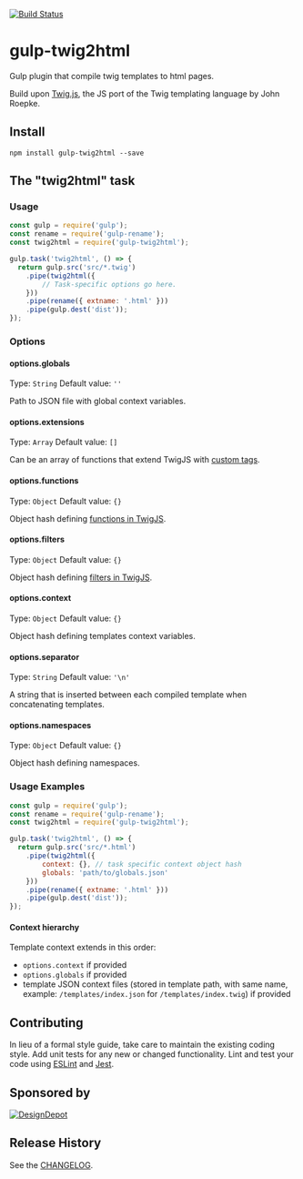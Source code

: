 [![Build Status](https://travis-ci.org/toptalo/gulp-twig2html.svg?branch=master)](https://travis-ci.org/toptalo/gulp-twig2html)

# gulp-twig2html

Gulp plugin that compile twig templates to html pages.

Build upon [Twig.js](https://github.com/twigjs/twig.js), the JS port of the Twig templating language by John Roepke.

## Install

```shell
npm install gulp-twig2html --save
```

## The "twig2html" task

### Usage

```js
const gulp = require('gulp');
const rename = require('gulp-rename');
const twig2html = require('gulp-twig2html');

gulp.task('twig2html', () => {
  return gulp.src('src/*.twig')
    .pipe(twig2html({
        // Task-specific options go here.
    }))
    .pipe(rename({ extname: '.html' }))
    .pipe(gulp.dest('dist'));
});
```

### Options

#### options.globals
Type: `String`
Default value: `''`

Path to JSON file with global context variables.

#### options.extensions
Type: `Array`
Default value: `[]`

Can be an array of functions that extend TwigJS with [custom tags](https://github.com/twigjs/twig.js/wiki/Extending-twig.js-With-Custom-Tags).

#### options.functions
Type: `Object`
Default value: `{}`

Object hash defining [functions in TwigJS](https://github.com/twigjs/twig.js/wiki/Extending-twig.js#functions).

#### options.filters
Type: `Object`
Default value: `{}`

Object hash defining [filters in TwigJS](https://github.com/twigjs/twig.js/wiki/Extending-twig.js#filters).

#### options.context
Type: `Object`
Default value: `{}`

Object hash defining templates context variables.

#### options.separator
Type: `String`
Default value: `'\n'`

A string that is inserted between each compiled template when concatenating templates.

#### options.namespaces
Type: `Object`
Default value: `{}`

Object hash defining namespaces.

### Usage Examples

```js
const gulp = require('gulp');
const rename = require('gulp-rename');
const twig2html = require('gulp-twig2html');

gulp.task('twig2html', () => {
  return gulp.src('src/*.html')
    .pipe(twig2html({
        context: {}, // task specific context object hash
        globals: 'path/to/globals.json'
    }))
    .pipe(rename({ extname: '.html' }))
    .pipe(gulp.dest('dist'));
});
```

#### Context hierarchy

Template context extends in this order:
* `options.context` if provided
* `options.globals` if provided
* template JSON context files (stored in template path, with same name,
example: `/templates/index.json` for `/templates/index.twig`) if provided

## Contributing
In lieu of a formal style guide, take care to maintain the existing coding style.
Add unit tests for any new or changed functionality.
Lint and test your code using [ESLint](https://eslint.org/) and [Jest](https://jestjs.io/).

## Sponsored by

[![DesignDepot](https://designdepot.ru/static/core/img/logo.png)](https://designdepot.ru/?utm_source=web&utm_medium=npm&utm_campaign=gulp-twig2html)

## Release History
See the [CHANGELOG](CHANGELOG.md).
